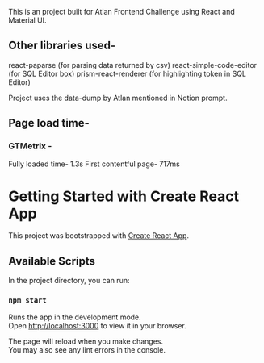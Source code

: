 This is an project built for Atlan Frontend Challenge using React and Material UI.

## Other libraries used-
react-paparse (for parsing data returned by csv)
react-simple-code-editor (for SQL Editor box)
prism-react-renderer (for highlighting token in SQL Editor)

Project uses the data-dump by Atlan mentioned in Notion prompt.

## Page load time-

### GTMetrix - 
Fully loaded time- 1.3s
First contentful page- 717ms

# Getting Started with Create React App

This project was bootstrapped with [Create React App](https://github.com/facebook/create-react-app).

## Available Scripts

In the project directory, you can run:

### `npm start`

Runs the app in the development mode.\
Open [http://localhost:3000](http://localhost:3000) to view it in your browser.

The page will reload when you make changes.\
You may also see any lint errors in the console.

